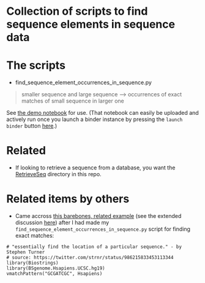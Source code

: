 # Collection of scripts to find sequence elements in sequence data

# The scripts

* find_sequence_element_occurrences_in_sequence.py
> smaller sequence and large sequence --> occurrences of exact matches of small sequence in larger one

See [the demo notebook](https://nbviewer.jupyter.org/github/fomightez/sequencework/blob/master/FindSequence/demo%20find_sequence_element_occurrences_in_sequence%20script.ipynb) for use. (That notebook can easily be uploaded and actively run once you launch a binder instance by pressing the `launch binder` button [here](https://github.com/fomightez/qgrid-notebooks).)




# Related

- If looking to retrieve a sequence from a database, you want the [RetrieveSeq](https://github.com/fomightez/sequencework/tree/master/RetrieveSeq) directory in this repo.

# Related items by others

- Came accross [this barebones, related example](https://twitter.com/strnr/status/986215833453113344) (see the extended discussion [here](https://twitter.com/strnr/status/986167127941042177)) after I had made my `find_sequence_element_occurrences_in_sequence.py` script for finding exact matches:

```
# "essentially find the location of a particular sequence." - by Stephen Turner
# source: https://twitter.com/strnr/status/986215833453113344
library(Biostrings)
library(BSgenome.Hsapiens.UCSC.hg19)
vmatchPattern("GCGATCGC", Hsapiens)
```
